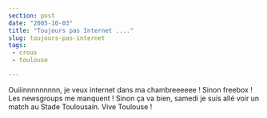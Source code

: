 ```yaml
---
section: post
date: "2005-10-03"
title: "Toujours pas Internet ...."
slug: toujours-pas-internet
tags:
 - crous
 - toulouse

---
```


Ouiiinnnnnnnnn, je veux internet dans ma chambreeeeee ! Sinon freebox ! Les newsgroups me manquent ! Sinon ça va bien, samedi je suis allé voir un match au Stade Toulousain. Vive Toulouse !
